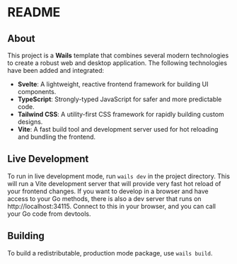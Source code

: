 # README

## About

This project is a **Wails** template that combines several modern technologies to create a robust web and desktop application. The following technologies have been added and integrated:

- **Svelte**: A lightweight, reactive frontend framework for building UI components.
- **TypeScript**: Strongly-typed JavaScript for safer and more predictable code.
- **Tailwind CSS**: A utility-first CSS framework for rapidly building custom designs.
- **Vite**: A fast build tool and development server used for hot reloading and bundling the frontend.

## Live Development

To run in live development mode, run `wails dev` in the project directory. This will run a Vite development
server that will provide very fast hot reload of your frontend changes. If you want to develop in a browser
and have access to your Go methods, there is also a dev server that runs on http://localhost:34115. Connect
to this in your browser, and you can call your Go code from devtools.

## Building

To build a redistributable, production mode package, use `wails build`.
